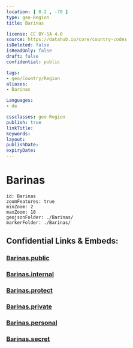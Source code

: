 ```yaml
---
location: [ 8.2 , -70 ] 
type: geo-Region
title: Barinas

license: CC BY-SA 4.0
source: https://datahub.io/core/country-codes
isDeleted: false
isReadOnly: false
draft: false
confidential: public

tags:
- geo/Country/Region
aliases:
- Barinas

Languages:
- de

cssclasses: geo-Region
publish: true
linkTitle: 
keywords: 
layout: 
publishDate: 
expiryDate: 
---
```


# Barinas

```leaflet
id: Barinas
zoomFeatures: true 
minZoom: 2 
maxZoom: 18
geojsonFolder: ./Barinas/
markerFolder: ./Barinas/
```


## Confidential Links & Embeds: 

### [Barinas.public](/_public/\Earth\Continent\America~South\Venezuela\States~VenezuelaBarinas.public.md) 

### [Barinas.internal](/_internal/\Earth\Continent\America~South\Venezuela\States~VenezuelaBarinas.internal.md) 

### [Barinas.protect](/_protect/\Earth\Continent\America~South\Venezuela\States~VenezuelaBarinas.protect.md) 

### [Barinas.private](/_private/\Earth\Continent\America~South\Venezuela\States~VenezuelaBarinas.private.md) 

### [Barinas.personal](/_personal/\Earth\Continent\America~South\Venezuela\States~VenezuelaBarinas.personal.md) 

### [Barinas.secret](/_secret/\Earth\Continent\America~South\Venezuela\States~VenezuelaBarinas.secret.md)

